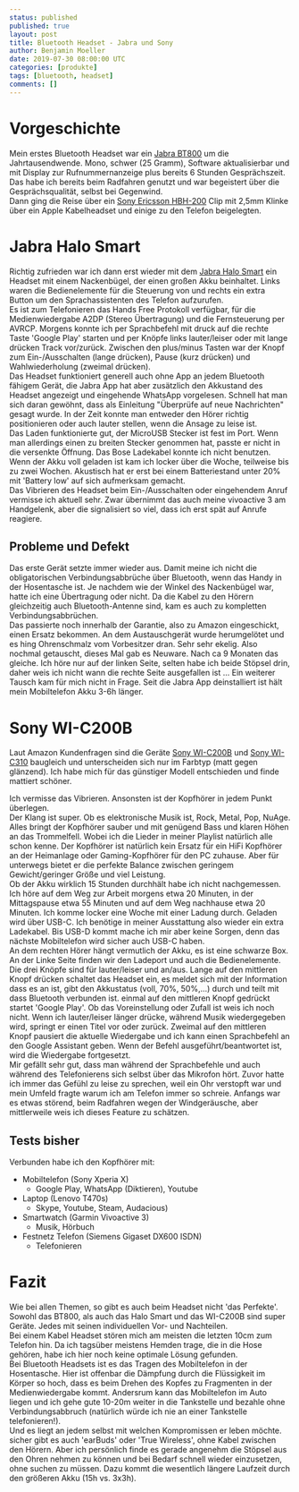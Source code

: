 ```yaml
---
status: published
published: true
layout: post
title: Bluetooth Headset - Jabra und Sony
author: Benjamin Moeller
date: 2019-07-30 08:00:00 UTC
categories: [produkte]
tags: [bluetooth, headset]
comments: []
---
```


# Vorgeschichte
Mein erstes Bluetooth Headset war ein [Jabra BT800](https://www.amazon.de/Jabra-100-96000000-60-BT800-Bluetooth-Headset-Blau/dp/B0007LOZHG) um die Jahrtausendwende. Mono, schwer (25 Gramm), Software aktualisierbar und mit Display zur Rufnummernanzeige plus bereits 6 Stunden Gesprächszeit. Das habe ich bereits beim Radfahren genutzt und war begeistert über die Gesprächsqualität, selbst bei Gegenwind.  
Dann ging die Reise über ein [Sony Ericsson HBH-200](https://mobile-review.com/print.php?filename=/review/sonyericcson-hbh200-en.shtml) Clip mit 2,5mm Klinke über ein Apple Kabelheadset und einige zu den Telefon beigelegten.  

# Jabra Halo Smart
Richtig zufrieden war ich dann erst wieder mit dem [Jabra Halo Smart](https://www.amazon.de/Jabra-kabelloser-Ear-Kopfhörer-telefonieren-Smartphone-Rot/dp/B01FDI62DC/) ein Headset mit einem Nackenbügel, der einen großen Akku beinhaltet. Links waren die Bedienelemente für die Steuerung von und rechts ein extra Button um den Sprachassistenten des Telefon aufzurufen.  
Es ist zum Telefonieren das Hands Free Protokoll verfügbar, für die Medienwiedergabe A2DP (Stereo Übertragung) und die Fernsteuerung per AVRCP. Morgens konnte ich per Sprachbefehl mit druck auf die rechte Taste 'Google Play' starten und per Knöpfe links lauter/leiser oder mit lange drücken Track vor/zurück. Zwischen den plus/minus Tasten war der Knopf zum Ein-/Ausschalten (lange drücken), Pause (kurz drücken) und Wahlwiederholung (zweimal drücken).  
Das Headset funktioniert generell auch ohne App an jedem Bluetooth fähigem Gerät, die Jabra App hat aber zusätzlich den Akkustand des Headset angezeigt und eingehende WhatsApp vorgelesen. Schnell hat man sich daran gewöhnt, dass als Einleitung "Überprüfe auf neue Nachrichten" gesagt wurde. In der Zeit konnte man entweder den Hörer richtig positionieren oder auch lauter stellen, wenn die Ansage zu leise ist.  
Das Laden funktionierte gut, der MicroUSB Stecker ist fest im Port. Wenn man allerdings einen zu breiten Stecker genommen hat, passte er nicht in die versenkte Öffnung. Das Bose Ladekabel konnte ich nicht benutzen. Wenn der Akku voll geladen ist kam ich locker über die Woche, teilweise bis zu zwei Wochen. Akustisch hat er erst bei einem Batteriestand unter 20% mit 'Battery low' auf sich aufmerksam gemacht.  
Das Vibrieren des Headset beim Ein-/Ausschalten oder eingehendem Anruf vermisse ich aktuell sehr. Zwar übernimmt das auch meine vivoactive 3 am Handgelenk, aber die signalisiert so viel, dass ich erst spät auf Anrufe reagiere.  

## Probleme und Defekt
Das erste Gerät setzte immer wieder aus. Damit meine ich nicht die obligatorischen Verbindungsabbrüche über Bluetooth, wenn das Handy in der Hosentasche ist. Je nachdem wie der Winkel des Nackenbügel war, hatte ich eine Übertragung oder nicht. Da die Kabel zu den Hörern gleichzeitig auch Bluetooth-Antenne sind, kam es auch zu kompletten Verbindungsabbrüchen.  
Das passierte noch innerhalb der Garantie, also zu Amazon eingeschickt, einen Ersatz bekommen. An dem Austauschgerät wurde herumgelötet und es hing Ohrenschmalz vom Vorbesitzer dran. Sehr sehr ekelig. Also nochmal getauscht, dieses Mal gab es Neuware. Nach ca 9 Monaten das gleiche. Ich höre nur auf der linken Seite, selten habe ich beide Stöpsel drin, daher weis ich nicht wann die rechte Seite ausgefallen ist ... Ein weiterer Tausch kam für mich nicht in Frage. Seit die Jabra App deinstalliert ist hält mein Mobiltelefon Akku 3-6h länger.

# Sony WI-C200B
Laut Amazon Kundenfragen sind die Geräte [Sony WI-C200B](https://www.amazon.de/Sony-Akkulaufzeit-magnetische-integrierte-Headset-Funktion-Schwarz/dp/B07QYWD718/) und [Sony WI-C310](https://www.amazon.de/Sony-Akkulaufzeit-magnetische-integrierte-Headset-Funktion-Schwarz/dp/B07R37BSZ6/) baugleich und unterscheiden sich nur im Farbtyp (matt gegen glänzend). Ich habe mich für das günstiger Modell entschieden und finde mattiert schöner.  

Ich vermisse das Vibrieren. Ansonsten ist der Kopfhörer in jedem Punkt überlegen.  
Der Klang ist super. Ob es elektronische Musik ist, Rock, Metal, Pop, NuAge. Alles bringt der Kopfhörer sauber und mit genügend Bass und klaren Höhen an das Trommelfell. Wobei ich die Lieder in meiner Playlist natürlich alle schon kenne. Der Kopfhörer ist natürlich kein Ersatz für ein HiFi Kopfhörer an der Heimanlage oder Gaming-Kopfhörer für den PC zuhause. Aber für unterwegs bietet er die perfekte Balance zwischen geringem Gewicht/geringer Größe und viel Leistung.  
Ob der Akku wirklich 15 Stunden durchhält habe ich nicht nachgemessen. Ich höre auf dem Weg zur Arbeit morgens etwa 20 Minuten, in der Mittagspause etwa 55 Minuten und auf dem Weg nachhause etwa 20 Minuten. Ich komme locker eine Woche mit einer Ladung durch. Geladen wird über USB-C. Ich benötige in meiner Ausstattung also wieder ein extra Ladekabel. Bis USB-D kommt mache ich mir aber keine Sorgen, denn das nächste Mobiltelefon wird sicher auch USB-C haben.  
An dem rechten Hörer hängt vermutlich der Akku, es ist eine schwarze Box. An der Linke Seite finden wir den Ladeport und auch die Bedienelemente. Die drei Knöpfe sind für lauter/leiser und an/aus. Lange auf den mittleren Knopf drücken schaltet das Headset ein, es meldet sich mit der Information dass es an ist, gibt den Akkustatus (voll, 70%, 50%,...) durch und teilt mit dass Bluetooth verbunden ist. einmal auf den mittleren Knopf gedrückt startet 'Google Play'. Ob das Voreinstellung oder Zufall ist weis ich noch nicht. Wenn ich lauter/leiser länger drücke, während Musik wiedergegeben wird, springt er einen Titel vor oder zurück. Zweimal auf den mittleren Knopf pausiert die aktuelle Wiedergabe und ich kann einen Sprachbefehl an den Google Assistant geben. Wenn der Befehl ausgeführt/beantwortet ist, wird die Wiedergabe fortgesetzt.  
Mir gefällt sehr gut, dass man während der Sprachbefehle und auch während des Telefonierens sich selbst über das Mikrofon hört. Zuvor hatte ich immer das Gefühl zu leise zu sprechen, weil ein Ohr verstopft war und mein Umfeld fragte warum ich am Telefon immer so schreie. Anfangs war es etwas störend, beim Radfahren wegen der Windgeräusche, aber mittlerweile weis ich dieses Feature zu schätzen.  

## Tests bisher
Verbunden habe ich den Kopfhörer mit:
* Mobiltelefon (Sony Xperia X)
  * Google Play, WhatsApp (Diktieren), Youtube
* Laptop (Lenovo T470s)
  * Skype, Youtube, Steam, Audacious)
* Smartwatch (Garmin Vivoactive 3)
  * Musik, Hörbuch
* Festnetz Telefon (Siemens Gigaset DX600 ISDN)
  * Telefonieren

# Fazit
Wie bei allen Themen, so gibt es auch beim Headset nicht 'das Perfekte'. Sowohl das BT800, als auch das Halo Smart und das WI-C200B sind super Geräte. Jedes mit seinen individuellen Vor- und Nachteilen.  
Bei einem Kabel Headset stören mich am meisten die letzten 10cm zum Telefon hin. Da ich tagsüber meistens Hemden trage, die in die Hose gehören, habe ich hier noch keine optimale Lösung gefunden.  
Bei Bluetooth Headsets ist es das Tragen des Mobiltelefon in der Hosentasche. Hier ist offenbar die Dämpfung durch die Flüssigkeit im Körper so hoch, dass es beim Drehen des Kopfes zu Fragmenten in der Medienwiedergabe kommt. Andersrum kann das Mobiltelefon im Auto liegen und ich gehe gute 10-20m weiter in die Tankstelle und bezahle ohne Verbindungsabbruch (natürlich würde ich nie an einer Tankstelle telefonieren!).  
Und es liegt an jedem selbst mit welchen Kompromissen er leben möchte. sicher gibt es auch 'earBuds' oder 'True Wireless', ohne Kabel zwischen den Hörern. Aber ich persönlich finde es gerade angenehm die Stöpsel aus den Ohren nehmen zu können und bei Bedarf schnell wieder einzusetzen, ohne suchen zu müssen. Dazu kommt die wesentlich längere Laufzeit durch den größeren Akku (15h vs. 3x3h).
